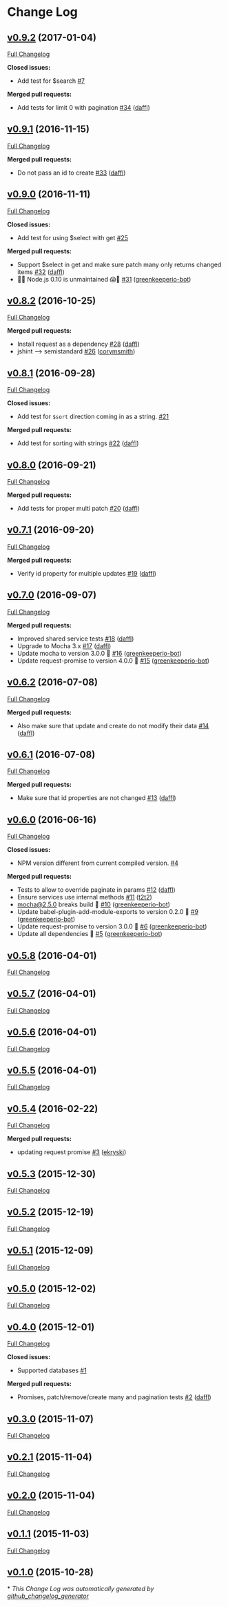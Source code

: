 # Change Log

## [v0.9.2](https://github.com/feathersjs/feathers-service-tests/tree/v0.9.2) (2017-01-04)
[Full Changelog](https://github.com/feathersjs/feathers-service-tests/compare/v0.9.1...v0.9.2)

**Closed issues:**

- Add test for $search [\#7](https://github.com/feathersjs/feathers-service-tests/issues/7)

**Merged pull requests:**

- Add tests for limit 0 with pagination [\#34](https://github.com/feathersjs/feathers-service-tests/pull/34) ([daffl](https://github.com/daffl))

## [v0.9.1](https://github.com/feathersjs/feathers-service-tests/tree/v0.9.1) (2016-11-15)
[Full Changelog](https://github.com/feathersjs/feathers-service-tests/compare/v0.9.0...v0.9.1)

**Merged pull requests:**

- Do not pass an id to create [\#33](https://github.com/feathersjs/feathers-service-tests/pull/33) ([daffl](https://github.com/daffl))

## [v0.9.0](https://github.com/feathersjs/feathers-service-tests/tree/v0.9.0) (2016-11-11)
[Full Changelog](https://github.com/feathersjs/feathers-service-tests/compare/v0.8.2...v0.9.0)

**Closed issues:**

- Add test for using $select with get [\#25](https://github.com/feathersjs/feathers-service-tests/issues/25)

**Merged pull requests:**

- Support $select in get and make sure patch many only returns changed items [\#32](https://github.com/feathersjs/feathers-service-tests/pull/32) ([daffl](https://github.com/daffl))
- 👻😱 Node.js 0.10 is unmaintained 😱👻 [\#31](https://github.com/feathersjs/feathers-service-tests/pull/31) ([greenkeeperio-bot](https://github.com/greenkeeperio-bot))

## [v0.8.2](https://github.com/feathersjs/feathers-service-tests/tree/v0.8.2) (2016-10-25)
[Full Changelog](https://github.com/feathersjs/feathers-service-tests/compare/v0.8.1...v0.8.2)

**Merged pull requests:**

- Install request as a dependency [\#28](https://github.com/feathersjs/feathers-service-tests/pull/28) ([daffl](https://github.com/daffl))
- jshint —\> semistandard [\#26](https://github.com/feathersjs/feathers-service-tests/pull/26) ([corymsmith](https://github.com/corymsmith))

## [v0.8.1](https://github.com/feathersjs/feathers-service-tests/tree/v0.8.1) (2016-09-28)
[Full Changelog](https://github.com/feathersjs/feathers-service-tests/compare/v0.8.0...v0.8.1)

**Closed issues:**

- Add test for `$sort` direction coming in as a string. [\#21](https://github.com/feathersjs/feathers-service-tests/issues/21)

**Merged pull requests:**

- Add test for sorting with strings [\#22](https://github.com/feathersjs/feathers-service-tests/pull/22) ([daffl](https://github.com/daffl))

## [v0.8.0](https://github.com/feathersjs/feathers-service-tests/tree/v0.8.0) (2016-09-21)
[Full Changelog](https://github.com/feathersjs/feathers-service-tests/compare/v0.7.1...v0.8.0)

**Merged pull requests:**

- Add tests for proper multi patch [\#20](https://github.com/feathersjs/feathers-service-tests/pull/20) ([daffl](https://github.com/daffl))

## [v0.7.1](https://github.com/feathersjs/feathers-service-tests/tree/v0.7.1) (2016-09-20)
[Full Changelog](https://github.com/feathersjs/feathers-service-tests/compare/v0.7.0...v0.7.1)

**Merged pull requests:**

- Verify id property for multiple updates [\#19](https://github.com/feathersjs/feathers-service-tests/pull/19) ([daffl](https://github.com/daffl))

## [v0.7.0](https://github.com/feathersjs/feathers-service-tests/tree/v0.7.0) (2016-09-07)
[Full Changelog](https://github.com/feathersjs/feathers-service-tests/compare/v0.6.2...v0.7.0)

**Merged pull requests:**

- Improved shared service tests [\#18](https://github.com/feathersjs/feathers-service-tests/pull/18) ([daffl](https://github.com/daffl))
- Upgrade to Mocha 3.x [\#17](https://github.com/feathersjs/feathers-service-tests/pull/17) ([daffl](https://github.com/daffl))
- Update mocha to version 3.0.0 🚀 [\#16](https://github.com/feathersjs/feathers-service-tests/pull/16) ([greenkeeperio-bot](https://github.com/greenkeeperio-bot))
- Update request-promise to version 4.0.0 🚀 [\#15](https://github.com/feathersjs/feathers-service-tests/pull/15) ([greenkeeperio-bot](https://github.com/greenkeeperio-bot))

## [v0.6.2](https://github.com/feathersjs/feathers-service-tests/tree/v0.6.2) (2016-07-08)
[Full Changelog](https://github.com/feathersjs/feathers-service-tests/compare/v0.6.1...v0.6.2)

**Merged pull requests:**

- Also make sure that update and create do not modify their data [\#14](https://github.com/feathersjs/feathers-service-tests/pull/14) ([daffl](https://github.com/daffl))

## [v0.6.1](https://github.com/feathersjs/feathers-service-tests/tree/v0.6.1) (2016-07-08)
[Full Changelog](https://github.com/feathersjs/feathers-service-tests/compare/v0.6.0...v0.6.1)

**Merged pull requests:**

- Make sure that id properties are not changed [\#13](https://github.com/feathersjs/feathers-service-tests/pull/13) ([daffl](https://github.com/daffl))

## [v0.6.0](https://github.com/feathersjs/feathers-service-tests/tree/v0.6.0) (2016-06-16)
[Full Changelog](https://github.com/feathersjs/feathers-service-tests/compare/v0.5.8...v0.6.0)

**Closed issues:**

- NPM version different from current compiled version. [\#4](https://github.com/feathersjs/feathers-service-tests/issues/4)

**Merged pull requests:**

- Tests to allow to override paginate in params [\#12](https://github.com/feathersjs/feathers-service-tests/pull/12) ([daffl](https://github.com/daffl))
- Ensure services use internal methods [\#11](https://github.com/feathersjs/feathers-service-tests/pull/11) ([t2t2](https://github.com/t2t2))
- mocha@2.5.0 breaks build 🚨 [\#10](https://github.com/feathersjs/feathers-service-tests/pull/10) ([greenkeeperio-bot](https://github.com/greenkeeperio-bot))
- Update babel-plugin-add-module-exports to version 0.2.0 🚀 [\#9](https://github.com/feathersjs/feathers-service-tests/pull/9) ([greenkeeperio-bot](https://github.com/greenkeeperio-bot))
- Update request-promise to version 3.0.0 🚀 [\#6](https://github.com/feathersjs/feathers-service-tests/pull/6) ([greenkeeperio-bot](https://github.com/greenkeeperio-bot))
- Update all dependencies 🌴 [\#5](https://github.com/feathersjs/feathers-service-tests/pull/5) ([greenkeeperio-bot](https://github.com/greenkeeperio-bot))

## [v0.5.8](https://github.com/feathersjs/feathers-service-tests/tree/v0.5.8) (2016-04-01)
[Full Changelog](https://github.com/feathersjs/feathers-service-tests/compare/v0.5.7...v0.5.8)

## [v0.5.7](https://github.com/feathersjs/feathers-service-tests/tree/v0.5.7) (2016-04-01)
[Full Changelog](https://github.com/feathersjs/feathers-service-tests/compare/v0.5.6...v0.5.7)

## [v0.5.6](https://github.com/feathersjs/feathers-service-tests/tree/v0.5.6) (2016-04-01)
[Full Changelog](https://github.com/feathersjs/feathers-service-tests/compare/v0.5.5...v0.5.6)

## [v0.5.5](https://github.com/feathersjs/feathers-service-tests/tree/v0.5.5) (2016-04-01)
[Full Changelog](https://github.com/feathersjs/feathers-service-tests/compare/v0.5.4...v0.5.5)

## [v0.5.4](https://github.com/feathersjs/feathers-service-tests/tree/v0.5.4) (2016-02-22)
[Full Changelog](https://github.com/feathersjs/feathers-service-tests/compare/v0.5.3...v0.5.4)

**Merged pull requests:**

- updating request promise [\#3](https://github.com/feathersjs/feathers-service-tests/pull/3) ([ekryski](https://github.com/ekryski))

## [v0.5.3](https://github.com/feathersjs/feathers-service-tests/tree/v0.5.3) (2015-12-30)
[Full Changelog](https://github.com/feathersjs/feathers-service-tests/compare/v0.5.2...v0.5.3)

## [v0.5.2](https://github.com/feathersjs/feathers-service-tests/tree/v0.5.2) (2015-12-19)
[Full Changelog](https://github.com/feathersjs/feathers-service-tests/compare/v0.5.1...v0.5.2)

## [v0.5.1](https://github.com/feathersjs/feathers-service-tests/tree/v0.5.1) (2015-12-09)
[Full Changelog](https://github.com/feathersjs/feathers-service-tests/compare/v0.5.0...v0.5.1)

## [v0.5.0](https://github.com/feathersjs/feathers-service-tests/tree/v0.5.0) (2015-12-02)
[Full Changelog](https://github.com/feathersjs/feathers-service-tests/compare/v0.4.0...v0.5.0)

## [v0.4.0](https://github.com/feathersjs/feathers-service-tests/tree/v0.4.0) (2015-12-01)
[Full Changelog](https://github.com/feathersjs/feathers-service-tests/compare/v0.3.0...v0.4.0)

**Closed issues:**

- Supported databases [\#1](https://github.com/feathersjs/feathers-service-tests/issues/1)

**Merged pull requests:**

- Promises, patch/remove/create many and pagination tests [\#2](https://github.com/feathersjs/feathers-service-tests/pull/2) ([daffl](https://github.com/daffl))

## [v0.3.0](https://github.com/feathersjs/feathers-service-tests/tree/v0.3.0) (2015-11-07)
[Full Changelog](https://github.com/feathersjs/feathers-service-tests/compare/v0.2.1...v0.3.0)

## [v0.2.1](https://github.com/feathersjs/feathers-service-tests/tree/v0.2.1) (2015-11-04)
[Full Changelog](https://github.com/feathersjs/feathers-service-tests/compare/v0.2.0...v0.2.1)

## [v0.2.0](https://github.com/feathersjs/feathers-service-tests/tree/v0.2.0) (2015-11-04)
[Full Changelog](https://github.com/feathersjs/feathers-service-tests/compare/v0.1.1...v0.2.0)

## [v0.1.1](https://github.com/feathersjs/feathers-service-tests/tree/v0.1.1) (2015-11-03)
[Full Changelog](https://github.com/feathersjs/feathers-service-tests/compare/v0.1.0...v0.1.1)

## [v0.1.0](https://github.com/feathersjs/feathers-service-tests/tree/v0.1.0) (2015-10-28)


\* *This Change Log was automatically generated by [github_changelog_generator](https://github.com/skywinder/Github-Changelog-Generator)*
